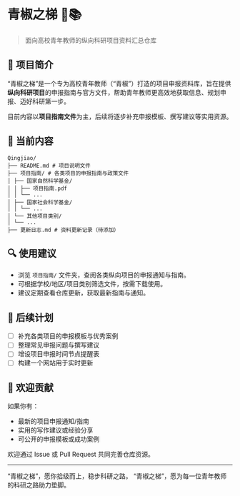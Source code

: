 # 青椒之梯 🌱📚

> 面向高校青年教师的纵向科研项目资料汇总仓库

## 📘 项目简介

“青椒之梯”是一个专为高校青年教师（“青椒”）打造的项目申报资料库，旨在提供**纵向科研项目**的申报指南与官方文件，帮助青年教师更高效地获取信息、规划申报、迈好科研第一步。

目前内容以**项目指南文件**为主，后续将逐步补充申报模板、撰写建议等实用资源。

## 📁 当前内容
``` 
Qingjiao/
├── README.md # 项目说明文件
├── 项目指南/ # 各类项目的申报指南与政策文件
│ ├── 国家自然科学基金/
│ │ ├── 项目指南.pdf
│ │ └── ...
│ ├── 国家社会科学基金/
│ │ └── ...
│ └── 其他项目类别/
│ └── ...
├── 更新日志.md # 资料更新记录（待添加）
``` 


## 🔍 使用建议

- 浏览 `项目指南/` 文件夹，查阅各类纵向项目的申报通知与指南。
- 可根据学校/地区/项目类别筛选文件，按需下载使用。
- 建议定期查看仓库更新，获取最新指南与通知。

## 📌 后续计划

- [ ] 补充各类项目的申报模板与优秀案例
- [ ] 整理常见申报问题与撰写建议
- [ ] 增设项目申报时间节点提醒表
- [ ] 构建一个网站用于实时更新

## 🤝 欢迎贡献

如果你有：

- 最新的项目申报通知/指南
- 实用的写作建议或经验分享
- 可公开的申报模板或成功案例

欢迎通过 Issue 或 Pull Request 共同完善仓库资源。

---

“青椒之梯”，愿你拾级而上，稳步科研之路。
“青椒之梯”，愿为每一位青年教师的科研之路助力垫脚。
